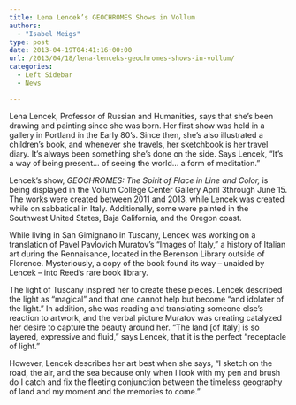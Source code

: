 ```yaml
---
title: Lena Lencek’s GEOCHROMES Shows in Vollum
authors: 
  - "Isabel Meigs"
type: post
date: 2013-04-19T04:41:16+00:00
url: /2013/04/18/lena-lenceks-geochromes-shows-in-vollum/
categories:
  - Left Sidebar
  - News

---
```

Lena Lencek, Professor of Russian and Humanities, says that she’s been drawing and painting since she was born. Her first show was held in a gallery in Portland in the Early 80’s. Since then, she’s also illustrated a children’s book, and whenever she travels, her sketchbook is her travel diary. It’s always been something she’s done on the side. Says Lencek, “It’s a way of being present… of seeing the world… a form of meditation.”

Lencek’s show, _GEOCHROMES: The Spirit of Place in Line and Color,_ is being displayed in the Vollum College Center Gallery April 3through June 15. The works were created between 2011 and 2013, while Lencek was created while on sabbatical in Italy. Additionally, some were painted in the Southwest United States, Baja California, and the Oregon coast.

While living in San Gimignano in Tuscany, Lencek was working on a translation of Pavel Pavlovich Muratov’s “Images of Italy,” a history of Italian art during the Rennaisance, located in the Berenson Library outside of Florence. Mysteriously, a copy of the book found its way – unaided by Lencek – into Reed’s rare book library.

The light of Tuscany inspired her to create these pieces. Lencek described the light as “magical” and that one cannot help but become “and idolater of the light.” In addition, she was reading and translating someone else’s reaction to artwork, and the verbal picture Muratov was creating catalyzed her desire to capture the beauty around her. “The land [of Italy] is so layered, expressive and fluid,” says Lencek, that it is the perfect “receptacle of light.”

However, Lencek describes her art best when she says, “I sketch on the road, the air, and the sea because only when I look with my pen and brush do I catch and fix the fleeting conjunction between the timeless geography of land and my moment and the memories to come.”